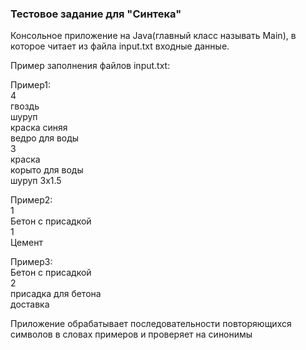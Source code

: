 ### Тестовое задание для "Синтека"

Консольное приложение на Java(главный класс называть Main), в которое читает из файла input.txt входные данные.

Пример заполнения файлов input.txt:

Пример1:  
4  
гвоздь  
шуруп  
краска синяя  
ведро для воды  
3  
краска  
корыто для воды  
шуруп 3х1.5  

Пример2:  
1  
Бетон с присадкой  
1  
Цемент  

Пример3:  
Бетон с присадкой  
2  
присадка для бетона  
доставка  

Приложение обрабатывает последовательности повторяющихся символов в словах примеров и проверяет на синонимы
